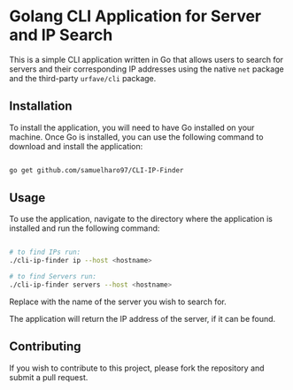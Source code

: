 # Golang CLI Application for Server and IP Search

This is a simple CLI application written in Go that allows users to search for servers and their corresponding IP addresses using the native `net` package and the third-party `urfave/cli` package.

## Installation

To install the application, you will need to have Go installed on your machine. Once Go is installed, you can use the following command to download and install the application:

```bash

go get github.com/samuelharo97/CLI-IP-Finder

```

## Usage

To use the application, navigate to the directory where the application is installed and run the following command:

```bash

# to find IPs run:
./cli-ip-finder ip --host <hostname>

# to find Servers run:
./cli-ip-finder servers --host <hostname>

```

Replace <hostname> with the name of the server you wish to search for.

The application will return the IP address of the server, if it can be found.

## Contributing

If you wish to contribute to this project, please fork the repository and submit a pull request.
